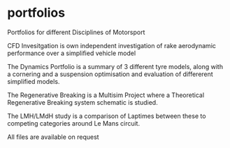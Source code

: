 # portfolios
Portfolios for different Disciplines of Motorsport

CFD Invesitgation is own independent investigation of rake aerodynamic performance over a simplified vehicle model

The Dynamics Portfolio is a summary of 3 different tyre models, along with a cornering and a suspension optimisation and evaluation of differerent simplified models.

The Regenerative Breaking is a Multisim Project where a Theoretical Regenerative Breaking system schematic is studied.

The LMH/LMdH study is a comparison of Laptimes between these to competing categories around Le Mans circuit.


All files are available on request
